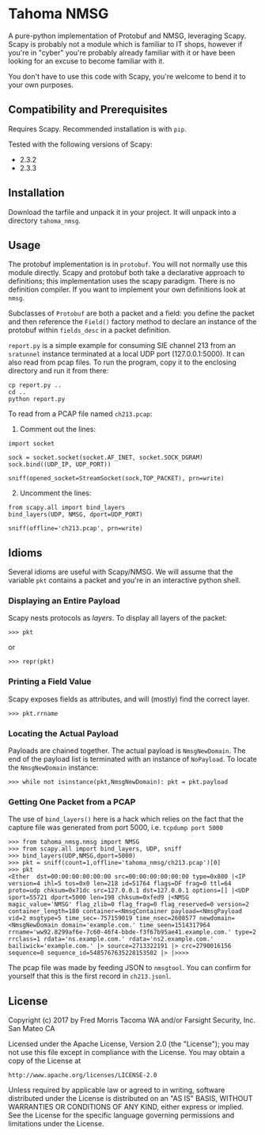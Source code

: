 # Tahoma NMSG

A pure-python implementation of Protobuf and NMSG, leveraging Scapy. Scapy is
probably not a module which is familiar to IT shops, however if you're in
"cyber" you're probably already familiar with it or have been looking for an
excuse to become familiar with it.

You don't have to use this code with Scapy, you're welcome to bend it to your
own purposes.

## Compatibility and Prerequisites

Requires Scapy. Recommended installation is with `pip`.

Tested with the following versions of Scapy:

* 2.3.2
* 2.3.3

## Installation

Download the tarfile and unpack it in your project. It will unpack into a
directory `tahoma_nmsg`.

## Usage

The protobuf implementation is in `protobuf`. You will not normally use this
module directly. Scapy and protobuf both take a declarative approach to
definitions; this implementation uses the scapy paradigm. There is no definition
compiler. If you want to implement your own definitions look at `nmsg`.

Subclasses of `Protobuf` are both a packet and a field: you define the packet
and then reference the `Field()` factory method to declare an instance of
the protobuf within `fields_desc` in a packet definition.

`report.py` is a simple example for consuming SIE channel 213 from an 
`sratunnel` instance terminated at a local UDP port (127.0.0.1:5000). It can
also read from pcap files. To run the program, copy it to the enclosing directory
and run it from there:

```
cp report.py ..
cd ..
python report.py
```

To read from a PCAP file named `ch213.pcap`:

1) Comment out the lines:

```
import socket

sock = socket.socket(socket.AF_INET, socket.SOCK_DGRAM)
sock.bind((UDP_IP, UDP_PORT))

sniff(opened_socket=StreamSocket(sock,TOP_PACKET), prn=write)
```

2) Uncomment the lines:

```
from scapy.all import bind_layers
bind_layers(UDP, NMSG, dport=UDP_PORT)

sniff(offline='ch213.pcap', prn=write)
```

## Idioms

Several idioms are useful with Scapy/NMSG. We will assume that the variable
`pkt` contains a packet and you're in an interactive python shell.

### Displaying an Entire Payload

Scapy nests protocols as _layers_. To display all layers of the packet:

```
>>> pkt
```
or
```
>>> repr(pkt)
```

### Printing a Field Value

Scapy exposes fields as attributes, and will (mostly) find the correct layer.

```
>>> pkt.rrname
```

### Locating the Actual Payload

Payloads are chained together. The actual payload is `NmsgNewDomain`. The end
of the payload list is terminated with an instance of `NoPayload`. To locate
the `NmsgNewDomain` instance:

```
>>> while not isinstance(pkt,NmsgNewDomain): pkt = pkt.payload
```

### Getting One Packet from a PCAP

The use of `bind_layers()` here is a hack which relies on the fact that the capture
file was generated from port 5000, i.e. `tcpdump port 5000`

```
>>> from tahoma_nmsg.nmsg import NMSG
>>> from scapy.all import bind_layers, UDP, sniff
>>> bind_layers(UDP,NMSG,dport=5000)
>>> pkt = sniff(count=1,offline='tahoma_nmsg/ch213.pcap')[0]
>>> pkt
<Ether  dst=00:00:00:00:00:00 src=00:00:00:00:00:00 type=0x800 |<IP  version=4 ihl=5 tos=0x0 len=218 id=51764 flags=DF frag=0 ttl=64 proto=udp chksum=0x71dc src=127.0.0.1 dst=127.0.0.1 options=[] |<UDP  sport=55721 dport=5000 len=198 chksum=0xfed9 |<NMSG  magic_value='NMSG' flag_zlib=0 flag_frag=0 flag_reserved=0 version=2 container_length=180 container=<NmsgContainer payload=<NmsgPayload vid=2 msgtype=5 time_sec=-757159019 time_nsec=2608577 newdomain=<NmsgNewDomain domain='example.com.' time_seen=1514317964 rrname='ww92.8299af6e-7c60-46f4-bbde-f3f67b95ae41.example.com.' type=2 rrclass=1 rdata='ns.example.com.' rdata='ns2.example.com.' bailiwick='example.com.' |> source=2713322191 |> crc=2790016156 sequence=0 sequence_id=5485767635228153502 |> |>>>>
```

The pcap file was made by feeding JSON to `nmsgtool`. You can confirm for yourself that this is the first record in `ch213.jsonl`.

## License

 Copyright (c) 2017 by Fred Morris Tacoma WA and/or Farsight Security, Inc. San Mateo CA

 Licensed under the Apache License, Version 2.0 (the "License");
 you may not use this file except in compliance with the License.
 You may obtain a copy of the License at

    http://www.apache.org/licenses/LICENSE-2.0

 Unless required by applicable law or agreed to in writing, software
 distributed under the License is distributed on an "AS IS" BASIS,
 WITHOUT WARRANTIES OR CONDITIONS OF ANY KIND, either express or implied.
 See the License for the specific language governing permissions and
 limitations under the License.

